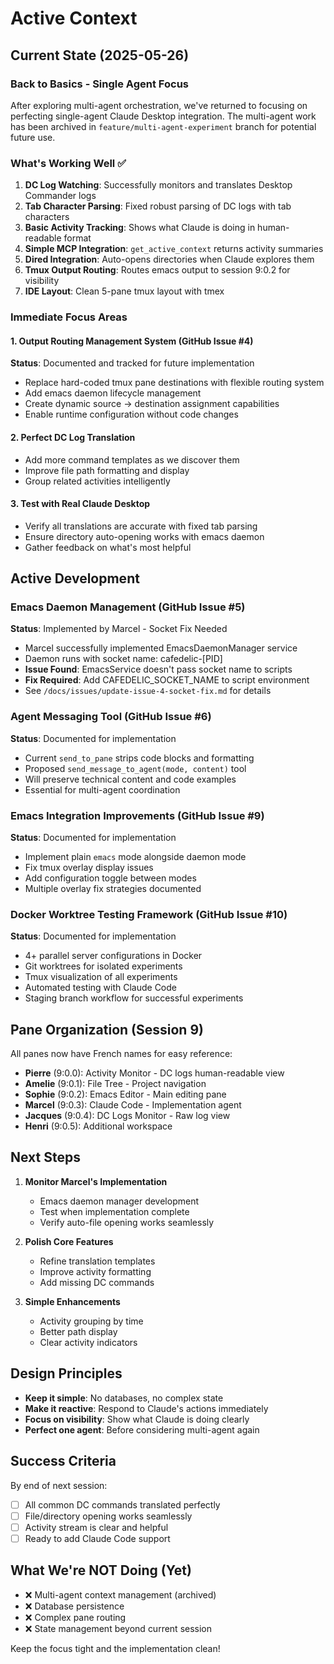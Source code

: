 # Active Context

## Current State (2025-05-26)

### Back to Basics - Single Agent Focus
After exploring multi-agent orchestration, we've returned to focusing on perfecting single-agent Claude Desktop integration. The multi-agent work has been archived in `feature/multi-agent-experiment` branch for potential future use.

### What's Working Well ✅
1. **DC Log Watching**: Successfully monitors and translates Desktop Commander logs
2. **Tab Character Parsing**: Fixed robust parsing of DC logs with tab characters
3. **Basic Activity Tracking**: Shows what Claude is doing in human-readable format  
4. **Simple MCP Integration**: `get_active_context` returns activity summaries
5. **Dired Integration**: Auto-opens directories when Claude explores them
6. **Tmux Output Routing**: Routes emacs output to session 9:0.2 for visibility
7. **IDE Layout**: Clean 5-pane tmux layout with tmex

### Immediate Focus Areas

#### 1. Output Routing Management System (GitHub Issue #4)
**Status**: Documented and tracked for future implementation
- Replace hard-coded tmux pane destinations with flexible routing system
- Add emacs daemon lifecycle management 
- Create dynamic source → destination assignment capabilities
- Enable runtime configuration without code changes

#### 2. Perfect DC Log Translation
- Add more command templates as we discover them
- Improve file path formatting and display
- Group related activities intelligently

#### 3. Test with Real Claude Desktop
- Verify all translations are accurate with fixed tab parsing
- Ensure directory auto-opening works with emacs daemon
- Gather feedback on what's most helpful

## Active Development

### Emacs Daemon Management (GitHub Issue #5)
**Status**: Implemented by Marcel - Socket Fix Needed
- Marcel successfully implemented EmacsDaemonManager service
- Daemon runs with socket name: cafedelic-[PID]
- **Issue Found**: EmacsService doesn't pass socket name to scripts
- **Fix Required**: Add CAFEDELIC_SOCKET_NAME to script environment
- See `/docs/issues/update-issue-4-socket-fix.md` for details

### Agent Messaging Tool (GitHub Issue #6)
**Status**: Documented for implementation
- Current `send_to_pane` strips code blocks and formatting
- Proposed `send_message_to_agent(mode, content)` tool
- Will preserve technical content and code examples
- Essential for multi-agent coordination

### Emacs Integration Improvements (GitHub Issue #9)
**Status**: Documented for implementation
- Implement plain `emacs` mode alongside daemon mode
- Fix tmux overlay display issues
- Add configuration toggle between modes
- Multiple overlay fix strategies documented

### Docker Worktree Testing Framework (GitHub Issue #10)
**Status**: Documented for implementation
- 4+ parallel server configurations in Docker
- Git worktrees for isolated experiments
- Tmux visualization of all experiments
- Automated testing with Claude Code
- Staging branch workflow for successful experiments

## Pane Organization (Session 9)

All panes now have French names for easy reference:
- **Pierre** (9:0.0): Activity Monitor - DC logs human-readable view
- **Amelie** (9:0.1): File Tree - Project navigation  
- **Sophie** (9:0.2): Emacs Editor - Main editing pane
- **Marcel** (9:0.3): Claude Code - Implementation agent
- **Jacques** (9:0.4): DC Logs Monitor - Raw log view
- **Henri** (9:0.5): Additional workspace

## Next Steps

1. **Monitor Marcel's Implementation**
   - Emacs daemon manager development
   - Test when implementation complete
   - Verify auto-file opening works seamlessly

2. **Polish Core Features**
   - Refine translation templates
   - Improve activity formatting
   - Add missing DC commands

3. **Simple Enhancements**
   - Activity grouping by time
   - Better path display
   - Clear activity indicators

## Design Principles

- **Keep it simple**: No databases, no complex state
- **Make it reactive**: Respond to Claude's actions immediately
- **Focus on visibility**: Show what Claude is doing clearly
- **Perfect one agent**: Before considering multi-agent again

## Success Criteria

By end of next session:
- [ ] All common DC commands translated perfectly
- [ ] File/directory opening works seamlessly
- [ ] Activity stream is clear and helpful
- [ ] Ready to add Claude Code support

## What We're NOT Doing (Yet)

- ❌ Multi-agent context management (archived)
- ❌ Database persistence
- ❌ Complex pane routing
- ❌ State management beyond current session

Keep the focus tight and the implementation clean!